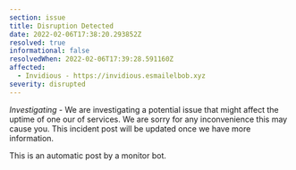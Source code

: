 ```yaml
---
section: issue
title: Disruption Detected
date: 2022-02-06T17:38:20.293852Z
resolved: true
informational: false
resolvedWhen: 2022-02-06T17:39:28.591160Z
affected:
  - Invidious - https://invidious.esmailelbob.xyz
severity: disrupted
---
```

*Investigating* - We are investigating a potential issue that might affect the uptime of one our of services. We are sorry for any inconvenience this may cause you. This incident post will be updated once we have more information.

This is an automatic post by a monitor bot.
        